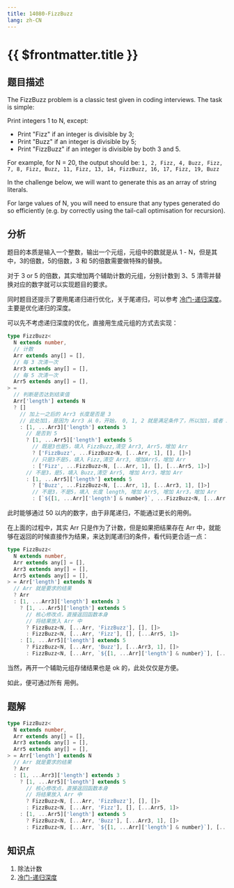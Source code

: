 ```yaml
---
title: 14080-FizzBuzz
lang: zh-CN
---
```


# {{ $frontmatter.title }}

## 题目描述

The FizzBuzz problem is a classic test given in coding interviews. The task is simple:

Print integers 1 to N, except:

- Print "Fizz" if an integer is divisible by 3;
- Print "Buzz" if an integer is divisible by 5;
- Print "FizzBuzz" if an integer is divisible by both 3 and 5.

For example, for N = 20, the output should be:
`1, 2, Fizz, 4, Buzz, Fizz, 7, 8, Fizz, Buzz, 11, Fizz, 13, 14, FizzBuzz, 16, 17, Fizz, 19, Buzz`

In the challenge below, we will want to generate this as an array of string literals.

For large values of N, you will need to ensure that any types generated do so efficiently (e.g. by
correctly using the tail-call optimisation for recursion).

## 分析

题目的本质是输入一个整数，输出一个元组，元组中的数就是从 1 - N，但是其中，3的倍数，5的倍数，3 和 5的倍数需要做特殊的替换。

对于 3 or 5 的倍数，其实增加两个辅助计数的元组，分别计数到 3、5 清零并替换对应的数字就可以实现题目的要求。

同时题目还提示了要用尾递归进行优化，关于尾递归，可以参考 [冷门-递归深度](/summary/冷门-递归深度.md)。主要是优化递归的深度。

可以先不考虑递归深度的优化，直接用生成元组的方式去实现：

```ts
type FizzBuzz<
  N extends number,
  // 计数
  Arr extends any[] = [],
  // 每 3 次清一次
  Arr3 extends any[] = [],
  // 每 5 次清一次
  Arr5 extends any[] = [],
> =
  // 判断是否达到结束值
  Arr['length'] extends N
  ? []
    // 加上一之后的 Arr3 长度是否是 3
    // 此处加1，是因为 Arr3 从 0，开始， 0, 1, 2 就是满足条件了，所以加1，或者 3 -> 2都可以
    : [1, ...Arr3]['length'] extends 3
      // 是否到 5 
      ? [1, ...Arr5]['length'] extends 5
        // 既是3也是5，填入 FizzBuzz,清空 Arr3, Arr5，增加 Arr
        ? ['FizzBuzz', ...FizzBuzz<N, [...Arr, 1], [], []>]
        // 只是3不是5，填入 Fizz,清空 Arr3, 增加Arr5，增加 Arr
        : ['Fizz', ...FizzBuzz<N, [...Arr, 1], [], [...Arr5, 1]>]
      // 不是3，是5，填入 Buzz,清空 Arr5, 增加 Arr3，增加 Arr
      : [1, ...Arr5]['length'] extends 5
        ? ['Buzz', ...FizzBuzz<N, [...Arr, 1], [...Arr3, 1], []>]
        // 不是3，不是5，填入 长度 length, 增加 Arr5, 增加 Arr3，增加 Arr
        : [`${[1, ...Arr]['length'] & number}`, ...FizzBuzz<N, [...Arr, 1], [...Arr3, 1], [...Arr5, 1]>]
```

此时能够通过 50 以内的数字，由于非尾递归，不能通过更长的用例。

在上面的过程中，其实 Arr 只是作为了计数，但是如果把结果存在 Arr 中，就能够在返回的时候直接作为结果，来达到尾递归的条件，看代码更合适一点：

```ts
type FizzBuzz<
  N extends number,
  Arr extends any[] = [],
  Arr3 extends any[] = [],
  Arr5 extends any[] = [],
> = Arr['length'] extends N
  // Arr 就是要求的结果
  ? Arr
  : [1, ...Arr3]['length'] extends 3
    ? [1, ...Arr5]['length'] extends 5
      // 核心修改点，直接返回函数本身
      // 将结果放入 Arr 中
      ? FizzBuzz<N, [...Arr, 'FizzBuzz'], [], []>
      : FizzBuzz<N, [...Arr, 'Fizz'], [], [...Arr5, 1]>
    : [1, ...Arr5]['length'] extends 5
      ? FizzBuzz<N, [...Arr, 'Buzz'], [...Arr3, 1], []>
      : FizzBuzz<N, [...Arr, `${[1, ...Arr]['length'] & number}`], [...Arr3, 1], [...Arr5, 1]>
```

当然，再开一个辅助元组存储结果也是 ok 的，此处仅仅是方便。

如此，便可通过所有 用例。

## 题解

```ts
type FizzBuzz<
  N extends number,
  Arr extends any[] = [],
  Arr3 extends any[] = [],
  Arr5 extends any[] = [],
> = Arr['length'] extends N
  // Arr 就是要求的结果
  ? Arr
  : [1, ...Arr3]['length'] extends 3
    ? [1, ...Arr5]['length'] extends 5
      // 核心修改点，直接返回函数本身
      // 将结果放入 Arr 中
      ? FizzBuzz<N, [...Arr, 'FizzBuzz'], [], []>
      : FizzBuzz<N, [...Arr, 'Fizz'], [], [...Arr5, 1]>
    : [1, ...Arr5]['length'] extends 5
      ? FizzBuzz<N, [...Arr, 'Buzz'], [...Arr3, 1], []>
      : FizzBuzz<N, [...Arr, `${[1, ...Arr]['length'] & number}`], [...Arr3, 1], [...Arr5, 1]>
```

## 知识点

1. 除法计数
2. [冷门-递归深度](/summary/冷门-递归深度.md)

